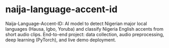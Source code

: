 # naija-language-accent-id
Naija-Language-Accent-ID: AI model to detect Nigerian major local languages (Hausa, Igbo, Yoruba) and classify Nigeria English accents from short audio clips. End-to-end project: data collection, audio preprocessing, deep learning (PyTorch), and live demo deployment.
